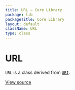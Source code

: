 ```yaml
---
title: URL — Core Library
package: lib
packageTitle: Core Library
layout: default
className: URL
type: class
---
```


# URL

<code>URL</code> is a class derived from <code><a href="URI">URI</a></code>.

<a href="https://github.com/eregansu/lib/blob/master/uri.php">View source</a>

